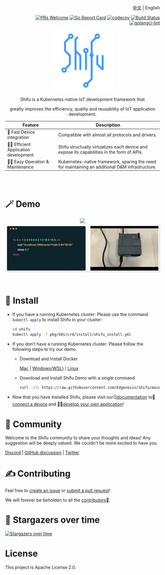 <div align="right">

[中文](README-zh.md) | English

[![PRs Welcome](https://img.shields.io/badge/PRs-welcome-brightgreen.svg?style=flat&logo=github&color=2370ff&labelColor=454545)](http://makeapullrequest.com)
[![Go Report Card](https://goreportcard.com/badge/github.com/Edgenesis/shifu)](https://goreportcard.com/report/github.com/Edgenesis/shifu)
[![codecov](https://codecov.io/gh/Edgenesis/shifu/branch/main/graph/badge.svg?token=OX2UN22O3Z)](https://codecov.io/gh/Edgenesis/shifu)
[![Build Status](https://dev.azure.com/Edgenesis/shifu/_apis/build/status/shifu-build-muiltistage?branchName=main)](https://dev.azure.com/Edgenesis/shifu/_build/latest?definitionId=19&branchName=main)
[![golangci-lint](https://github.com/Edgenesis/shifu/actions/workflows/golangci-lint.yml/badge.svg)](https://github.com/Edgenesis/shifu/actions/workflows/golangci-lint.yml)

</div>

<div align="center">

<img width="200px" src="./img/shifu-logo.svg"></img>


Shifu is a Kubernetes-native IoT development framework that 

greatly improves the efficiency, quality and reusability of IoT application development.


|Feature|Description |
|---|---|
|🔌 Fast Device integration &nbsp;&nbsp;&nbsp;&nbsp;&nbsp;&nbsp;&nbsp;&nbsp;|Compatible with almost all protocols and drivers.|
|👨‍💻 Efficient Application development|Shifu structually virtualizes each device and expose its capabilities in the form of APIs.|
|👨‍🔧 Easy Operation & Maintenance|Kubernetes-native framework, sparing the need for maintaining an additional O&M infrastructure.|
</div>
<br/><br/>

# 🪄 Demo
<div align="center">
<img width="900px" src="./img/demo-camera.gif"></img>
<img width="900px" src="./img/demo-plc.gif"></img>
</div>
<br/><br/>

# 🔧 Install

- If you have a running Kubernetes cluster: Please use the command `kubectl apply` to install Shifu in your cluster:

    ```sh
    cd shifu
    kubectl apply -f pkg/k8s/crd/install/shifu_install.yml
    ```

- If you don't have a running Kubernetes cluster: Please follow the following steps to try our demo.
  - Download and Install Docker
  
    [Mac](https://docs.docker.com/desktop/install/mac-install/) | [Windows(WSL)](https://docs.docker.com/desktop/install/windows-install/) | [Linux](https://docs.docker.com/desktop/install/linux-install/)
  - Download and Install Shifu Demo with a single command
    ```sh
    curl -sfL https://raw.githubusercontent.com/Edgenesis/shifu/main/test/scripts/shifu-demo-install.sh | sudo sh -
    ```

- Now that you have installed Shifu, please visit our🗒️[documentation](https://shifu.run/docs/) to🔌[connect a device](https://shifu.run/docs/guides/cases/) and 👨‍💻[develop your own application](https://shifu.run/docs/guides/application/)!

# 💖 Community

Welcome to the Shifu community to share your thoughts and ideas! Any suggestion will be deeply valued.
We couldn't be more excited to have you.

[Discord](https://discord.com/channels/1024601454306136074/1039472165399052339) | [GitHub discussion](https://github.com/Edgenesis/shifu/discussions) | [Twitter](https://twitter.com/ShifuFramework)

# ✍️ Contributing
Feel free to [create an issue](https://github.com/Edgenesis/shifu/issues/new/choose) or [submit a pull request](https://github.com/Edgenesis/shifu/pulls)!

We will forever be beholden to all the [contributors](https://github.com/Edgenesis/shifu/graphs/contributors)🥰.

# 🌟 Stargazers over time

[![Stargazers over time](https://starchart.cc/Edgenesis/shifu.svg)](https://starchart.cc/Edgenesis/shifu)

# License
This project is Apache License 2.0.
